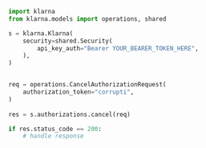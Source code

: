 <!-- Start SDK Example Usage -->
```python
import klarna
from klarna.models import operations, shared

s = klarna.Klarna(
    security=shared.Security(
        api_key_auth="Bearer YOUR_BEARER_TOKEN_HERE",
    ),
)


req = operations.CancelAuthorizationRequest(
    authorization_token="corrupti",
)
    
res = s.authorizations.cancel(req)

if res.status_code == 200:
    # handle response
```
<!-- End SDK Example Usage -->